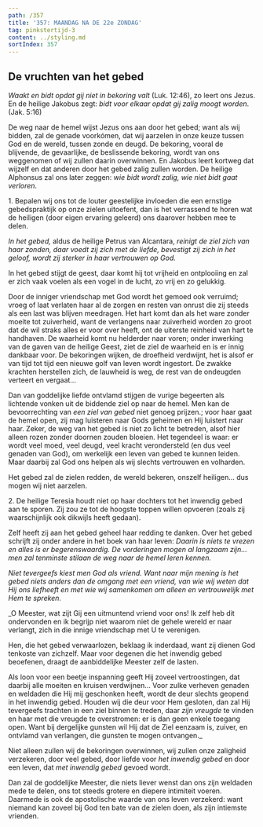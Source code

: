 ```yaml
---
path: /357
title: '357: MAANDAG NA DE 22e ZONDAG'
tag: pinkstertijd-3
content: ../styling.md
sortIndex: 357
---
```


## De vruchten van het gebed

_Waakt en bidt opdat gij niet in bekoring valt_ (Luk. 12:46), zo leert ons Jezus. En de heilige Jakobus zegt: _bidt voor elkaar opdat gij zalig moogt worden_. (Jak. 5:16)

De weg naar de hemel wijst Jezus ons aan door het gebed; want als wij bidden, zal de genade voorkómen, dat wij aarzelen in onze keuze tussen God en de wereld, tussen zonde en deugd. De bekoring, vooral de blijvende, de gevaarlijke, de beslissende bekoring, wordt van ons weggenomen of wij zullen daarin overwinnen. En Jakobus leert kortweg dat wijzelf en dat anderen door het gebed zalig zullen worden. De heilige Alphonsus zal ons later zeggen: _wie bidt wordt zalig, wie niet bidt gaat verloren_.

1\. Bepalen wij ons tot de louter geestelijke invloeden die een ernstige gebedspraktijk op onze zielen uitoefent, dan is het verrassend te horen wat de heiligen (door eigen ervaring geleerd) ons daarover hebben mee te delen.

_In het gebed,_ aldus de heilige Petrus van Alcantara, _reinigt de ziel zich van haar zonden, daar voedt zij zich met de liefde, bevestigt zij zich in het geloof, wordt zij sterker in haar vertrouwen op God._

In het gebed stijgt de geest, daar komt hij tot vrijheid en ontplooiing en zal er zich vaak voelen als een vogel in de lucht, zo vrij en zo gelukkig.

Door de inniger vriendschap met God wordt het gemoed ook verruimd; vroeg of laat verlaten haar al de zorgen en resten van onrust die zij steeds als een last was blijven meedragen. Het hart komt dan als het ware zonder moeite tot zuiverheid, want de verlangens naar zuiverheid worden zo groot dat de wil straks alles er voor over heeft, ont de uiterste reinheid van hart te handhaven. De waarheid komt nu helderder naar voren; onder inwerking van de gaven van de heilige Geest, ziet de ziel de waarheid en is er innig dankbaar voor. De bekoringen wijken, de droefheid verdwijnt, het is alsof er van tijd tot tijd een nieuwe golf van leven wordt ingestort. De zwakke krachten herstellen zich, de lauwheid is weg, de rest van de ondeugden verteert en vergaat...

Dan van goddelijke liefde ontvlamd stijgen de vurige begeerten als lichtende vonken uit de biddende ziel op naar de hemel. Men kan de bevoorrechting van _een ziel van gebed_ niet genoeg prijzen.; voor haar gaat de hemel open, zij mag luisteren naar Gods geheimen en Hij luistert naar haar. Zeker, de weg van het gebed is niet zo licht te betreden, alsof hier alleen rozen zonder doornen zouden bloeien. Het tegendeel is waar: er wordt veel moed, veel deugd, veel kracht verondersteld (en dus veel genaden van God), om werkelijk een leven van gebed te kunnen leiden. Maar daarbij zal God ons helpen als wij slechts vertrouwen en volharden.

Het gebed zal de zielen redden, de wereld bekeren, onszelf heiligen... dus mogen wij niet aarzelen.

2\. De heilige Teresia houdt niet op haar dochters tot het inwendig gebed aan te sporen. Zij zou ze tot de hoogste toppen willen opvoeren (zoals zij waarschijnlijk ook dikwijls heeft gedaan).

Zelf heeft zij aan het gebed geheel haar redding te danken. Over het gebed schrijft zij onder andere in het boek van haar leven: _Daarin is niets te vrezen en alles is er begerenswaardig. De vorderingen mogen al langzaam zijn... men zal tenminste stilaan de weg naar de hemel leren kennen._

_Niet tevergeefs kiest men God als vriend. Want naar mijn mening is het gebed niets anders dan de omgang met een vriend, van wie wij weten dat Hij ons liefheeft en met wie wij samenkomen om alleen en vertrouwelijk met Hem te spreken._

_O Meester, wat zijt Gij een uitmuntend vriend voor ons! Ik zelf heb dit ondervonden en ik begrijp niet waarom niet de gehele wereld er naar verlangt, zich in die innige vriendschap met U te verenigen.

Hen, die het gebed verwaarlozen, beklaag ik inderdaad, want zij dienen God tenkoste van zichzelf. Maar voor degenen die het inwendig gebed beoefenen, draagt de aanbiddelijke Meester zelf de lasten.

Als loon voor een beetje inspanning geeft Hij zoveel vertroostingen, dat daarbij alle moeiten en kruisen verdwijnen... Voor zulke verheven genaden en weldaden die Hij mij geschonken heeft, wordt de deur slechts geopend in het inwendig gebed. Houden wij die deur voor Hem gesloten, dan zal Hij tevergeefs trachten in een ziel binnen te treden, daar _zijn vreugde_ te vinden en haar met die vreugde te overstromen: er is dan geen enkele toegang open. Want bij dergelijke gunsten wil Hij dat de Ziel eenzaam is, zuiver, en ontvlamd van verlangen, die gunsten te mogen ontvangen._

Niet alleen zullen wij de bekoringen overwinnen, wij zullen onze zaligheid verzekeren, door veel gebed, door liefde voor _het inwendig gebed_ en door een leven, dat _met inwendig gebed_ gevoed wordt.

Dan zal de goddelijke Meester, die niets liever wenst dan ons zijn weldaden mede te delen, ons tot steeds grotere en diepere intimiteit voeren. Daarmede is ook de apostolische waarde van ons leven verzekerd: want niemand kan zoveel bij God ten bate van de zielen doen, als zijn intiemste vrienden.
